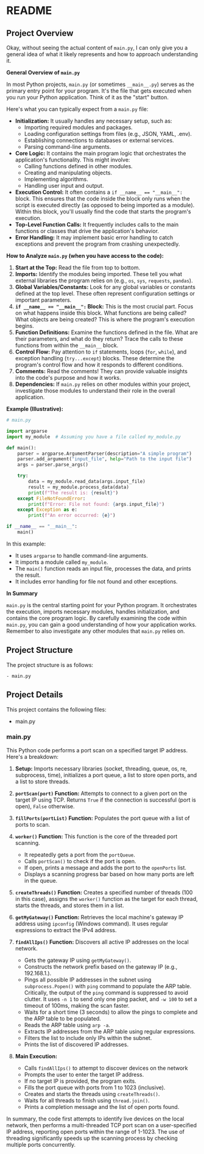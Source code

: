 # README

## Project Overview

Okay, without seeing the actual content of `main.py`, I can only give you a general idea of what it likely represents and how to approach understanding it.

**General Overview of `main.py`**

In most Python projects, `main.py` (or sometimes `__main__.py`) serves as the primary entry point for your program. It's the file that gets executed when you run your Python application.  Think of it as the "start" button.

Here's what you can typically expect from a `main.py` file:

*   **Initialization:** It usually handles any necessary setup, such as:
    *   Importing required modules and packages.
    *   Loading configuration settings from files (e.g., JSON, YAML, .env).
    *   Establishing connections to databases or external services.
    *   Parsing command-line arguments.
*   **Core Logic:** It contains the main program logic that orchestrates the application's functionality. This might involve:
    *   Calling functions defined in other modules.
    *   Creating and manipulating objects.
    *   Implementing algorithms.
    *   Handling user input and output.
*   **Execution Control:** It often contains a `if __name__ == "__main__":` block.  This ensures that the code inside the block only runs when the script is executed directly (as opposed to being imported as a module). Within this block, you'll usually find the code that starts the program's execution.
*   **Top-Level Function Calls:** It frequently includes calls to the main functions or classes that drive the application's behavior.
*   **Error Handling:** It may implement basic error handling to catch exceptions and prevent the program from crashing unexpectedly.

**How to Analyze `main.py` (when you have access to the code):**

1.  **Start at the Top:** Read the file from top to bottom.
2.  **Imports:** Identify the modules being imported.  These tell you what external libraries the program relies on (e.g., `os`, `sys`, `requests`, `pandas`).
3.  **Global Variables/Constants:** Look for any global variables or constants defined at the top level. These often represent configuration settings or important parameters.
4.  **`if __name__ == "__main__":` Block:** This is the most crucial part.  Focus on what happens inside this block.  What functions are being called?  What objects are being created?  This is where the program's execution begins.
5.  **Function Definitions:** Examine the functions defined in the file.  What are their parameters, and what do they return?  Trace the calls to these functions from within the `__main__` block.
6.  **Control Flow:**  Pay attention to `if` statements, loops (`for`, `while`), and exception handling (`try...except`) blocks.  These determine the program's control flow and how it responds to different conditions.
7.  **Comments:**  Read the comments!  They can provide valuable insights into the code's purpose and how it works.
8.  **Dependencies:** If `main.py` relies on other modules within your project, investigate those modules to understand their role in the overall application.

**Example (Illustrative):**

```python
# main.py

import argparse
import my_module  # Assuming you have a file called my_module.py

def main():
    parser = argparse.ArgumentParser(description="A simple program")
    parser.add_argument("input_file", help="Path to the input file")
    args = parser.parse_args()

    try:
        data = my_module.read_data(args.input_file)
        result = my_module.process_data(data)
        print(f"The result is: {result}")
    except FileNotFoundError:
        print(f"Error: File not found: {args.input_file}")
    except Exception as e:
        print(f"An error occurred: {e}")

if __name__ == "__main__":
    main()
```

In this example:

*   It uses `argparse` to handle command-line arguments.
*   It imports a module called `my_module`.
*   The `main()` function reads an input file, processes the data, and prints the result.
*   It includes error handling for file not found and other exceptions.

**In Summary**

`main.py` is the central starting point for your Python program. It orchestrates the execution, imports necessary modules, handles initialization, and contains the core program logic. By carefully examining the code within `main.py`, you can gain a good understanding of how your application works. Remember to also investigate any other modules that `main.py` relies on.


## Project Structure

The project structure is as follows:

```
- main.py
```

## Project Details

This project contains the following files:

- main.py
### main.py
This Python code performs a port scan on a specified target IP address. Here's a breakdown:

1.  **Setup:** Imports necessary libraries (socket, threading, queue, os, re, subprocess, time), initializes a port queue, a list to store open ports, and a list to store threads.

2.  **`portScan(port)` Function:** Attempts to connect to a given port on the target IP using TCP. Returns `True` if the connection is successful (port is open), `False` otherwise.

3.  **`fillPorts(portList)` Function:** Populates the port queue with a list of ports to scan.

4.  **`worker()` Function:** This function is the core of the threaded port scanning.
    *   It repeatedly gets a port from the `portQueue`.
    *   Calls `portScan()` to check if the port is open.
    *   If open, prints a message and adds the port to the `openPorts` list.
    *   Displays a scanning progress bar based on how many ports are left in the queue.

5.  **`createThreads()` Function:** Creates a specified number of threads (100 in this case), assigns the `worker()` function as the target for each thread, starts the threads, and stores them in a list.

6.  **`getMyGateway()` Function:**  Retrieves the local machine's gateway IP address using `ipconfig` (Windows command). It uses regular expressions to extract the IPv4 address.

7.  **`findAllIps()` Function:** Discovers all active IP addresses on the local network.
    *   Gets the gateway IP using `getMyGateway()`.
    *   Constructs the network prefix based on the gateway IP (e.g., 192.168.1.).
    *   Pings all possible IP addresses in the subnet using `subprocess.Popen()` with `ping` command to populate the ARP table. Critically, the output of the `ping` command is suppressed to avoid clutter. It uses `-n 1` to send only one ping packet, and `-w 100` to set a timeout of 100ms, making the scan faster.
    *   Waits for a short time (3 seconds) to allow the pings to complete and the ARP table to be populated.
    *   Reads the ARP table using `arp -a`.
    *   Extracts IP addresses from the ARP table using regular expressions.
    *   Filters the list to include only IPs within the subnet.
    *   Prints the list of discovered IP addresses.

8.  **Main Execution:**
    *   Calls `findAllIps()` to attempt to discover devices on the network
    *   Prompts the user to enter the target IP address.
    *   If no target IP is provided, the program exits.
    *   Fills the port queue with ports from 1 to 1023 (inclusive).
    *   Creates and starts the threads using `createThreads()`.
    *   Waits for all threads to finish using `thread.join()`.
    *   Prints a completion message and the list of open ports found.

In summary, the code first attempts to identify live devices on the local network, then performs a multi-threaded TCP port scan on a user-specified IP address, reporting open ports within the range of 1-1023. The use of threading significantly speeds up the scanning process by checking multiple ports concurrently.



